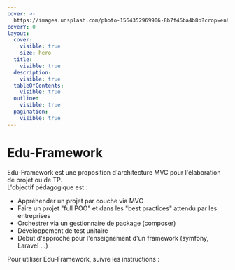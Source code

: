 ```yaml
---
cover: >-
  https://images.unsplash.com/photo-1564352969906-8b7f46ba4b8b?crop=entropy&cs=srgb&fm=jpg&ixid=M3wxOTcwMjR8MHwxfHNlYXJjaHw0fHxncmVlbnxlbnwwfHx8fDE2OTE1OTY4NTl8MA&ixlib=rb-4.0.3&q=85
coverY: 0
layout:
  cover:
    visible: true
    size: hero
  title:
    visible: true
  description:
    visible: true
  tableOfContents:
    visible: true
  outline:
    visible: true
  pagination:
    visible: true
---
```


# Edu-Framework

Edu-Framework est une proposition d'architecture MVC pour l'élaboration de projet ou de TP.\
L'objectif pédagogique est :

* Appréhender un projet par couche via MVC
* Faire un projet "full POO" et dans les "best practices" attendu par les entreprises
* Orchestrer via un gestionnaire de package (composer)
* Développement de test unitaire
* Début d'approche pour l'enseignement d'un framework (symfony, Laravel ...)



Pour utiliser Edu-Framework, suivre les instructions :
